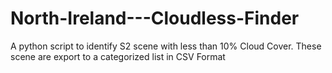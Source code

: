# North-Ireland---Cloudless-Finder
A python script to identify S2 scene with less than 10% Cloud Cover. These scene are export to a categorized list in CSV Format
